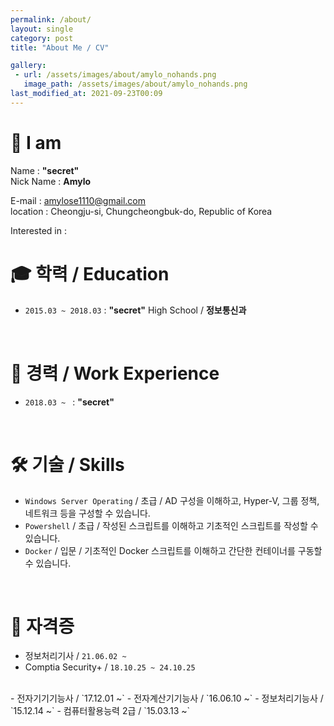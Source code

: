 ```yaml
---
permalink: /about/
layout: single
category: post
title: "About Me / CV"

gallery:
 - url: /assets/images/about/amylo_nohands.png
   image_path: /assets/images/about/amylo_nohands.png
last_modified_at: 2021-09-23T00:09
---
```

<!-- 
안녕하세요! ---가 하고 싶은 개발자 -입니다.
-->

<!--
문서 성격 : 자소서, 사생활 많이 배제  
-->

# 👋 I am
Name : **"secret"**  
Nick Name : **Amylo**

<!--Birth : 1999.12.09-->
E-mail : amylose1110@gmail.com  
location : Cheongju-si, Chungcheongbuk-do, Republic of Korea

Interested in : 
<br>

# 🎓 학력 / Education
 - `2015.03 ~ 2018.03` : **"secret"** High School / **정보통신과**
<br>

# 💼 경력 / Work Experience
 - `2018.03 ~ ` : **"secret"**  
<br>

# 🛠️ 기술 / Skills
 - `Windows Server Operating` / 초급 / AD 구성을 이해하고, Hyper-V, 그룹 정책, 네트워크 등을 구성할 수 있습니다.
 - `Powershell` / 초급 / 작성된 스크립트를 이해하고 기초적인 스크립트를 작성할 수 있습니다.
 - `Docker` / 입문 / 기초적인 Docker 스크립트를 이해하고 간단한 컨테이너를 구동할 수 있습니다.  
<br>

# 📜 자격증
 - 정보처리기사 / `21.06.02 ~`
 - Comptia Security+ / `18.10.25 ~ 24.10.25`  
<br>
 - 전자기기기능사 / `17.12.01 ~`
 - 전자계산기기능사 / `16.06.10 ~`
 - 정보처리기능사 / `15.12.14 ~`
 - 컴퓨터활용능력 2급 / `15.03.13 ~`
<!-- - 항공전자정비기능사 / `17.06.23 ~` -->


<!--
주요 경험 이력

수상 이력

프로젝트 했던것들

이외 기타 취미?

외부 사이트, 연락수단


{% include gallery caption="프사 테스트." %}
-->

